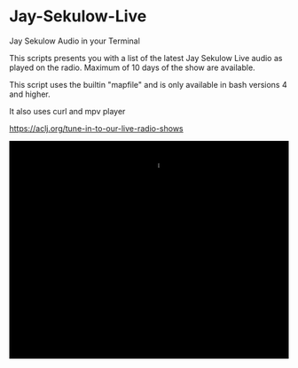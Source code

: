 # Jay-Sekulow-Live
Jay Sekulow Audio in your Terminal

This scripts presents you with a list of the latest Jay Sekulow Live audio as played on the radio.
Maximum of 10 days of the show are available.

This script uses the builtin "mapfile" and is only available in bash versions 4 and higher.

It also uses curl and mpv player

https://aclj.org/tune-in-to-our-live-radio-shows

![](Sekulow.gif)
